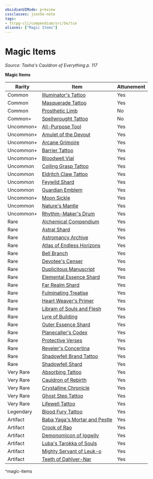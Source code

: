 ```yaml
---
obsidianUIMode: preview
cssclasses: json5e-note
tags:
- ttrpg-cli/compendium/src/5e/tce
aliases: ["Magic Items"]
---
```

# Magic Items
*Source: Tasha's Cauldron of Everything p. 117* 

**Magic Items**

| Rarity | Item | Attunement |
|--------|------|------------|
| Common | [Illuminator's Tattoo](illuminators-tattoo-tce.md) | Yes |
| Common | [Masquerade Tattoo](masquerade-tattoo-tce.md) | Yes |
| Common | [Prosthetic Limb](prosthetic-limb-xdmg.md) | No |
| Common+ | [Spellwrought Tattoo](spellwrought-tattoo-tce.md) | No |
| Uncommon+ | [All-Purpose Tool](1-all-purpose-tool-tce.md) | Yes |
| Uncommon+ | [Amulet of the Devout](1-amulet-of-the-devout-tce.md) | Yes |
| Uncommon+ | [Arcane Grimoire](1-arcane-grimoire-tce.md) | Yes |
| Uncommon+ | [Barrier Tattoo](barrier-tattoo-small-tce.md) | Yes |
| Uncommon+ | [Bloodwell Vial](1-bloodwell-vial-tce.md) | Yes |
| Uncommon | [Coiling Grasp Tattoo](coiling-grasp-tattoo-tce.md) | Yes |
| Uncommon | [Eldritch Claw Tattoo](eldritch-claw-tattoo-tce.md) | Yes |
| Uncommon | [Feywild Shard](feywild-shard-tce.md) | Yes |
| Uncommon | [Guardian Emblem](guardian-emblem-tce.md) | Yes |
| Uncommon+ | [Moon Sickle](1-moon-sickle-tce.md) | Yes |
| Uncommon | [Nature's Mantle](natures-mantle-xdmg.md) | Yes |
| Uncommon+ | [Rhythm-Maker's Drum](1-rhythm-makers-drum-tce.md) | Yes |
| Rare | [Alchemical Compendium](alchemical-compendium-tce.md) | Yes |
| Rare | [Astral Shard](astral-shard-tce.md) | Yes |
| Rare | [Astromancy Archive](astromancy-archive-tce.md) | Yes |
| Rare | [Atlas of Endless Horizons](atlas-of-endless-horizons-tce.md) | Yes |
| Rare | [Bell Branch](bell-branch-tce.md) | Yes |
| Rare | [Devotee's Censer](devotees-censer-tce.md) | Yes |
| Rare | [Duplicitous Manuscript](duplicitous-manuscript-tce.md) | Yes |
| Rare | [Elemental Essence Shard](elemental-essence-shard-tce.md) | Yes |
| Rare | [Far Realm Shard](far-realm-shard-tce.md) | Yes |
| Rare | [Fulminating Treatise](fulminating-treatise-tce.md) | Yes |
| Rare | [Heart Weaver's Primer](heart-weavers-primer-tce.md) | Yes |
| Rare | [Libram of Souls and Flesh](libram-of-souls-and-flesh-tce.md) | Yes |
| Rare | [Lyre of Building](lyre-of-building-tce.md) | Yes |
| Rare | [Outer Essence Shard](outer-essence-shard-tce.md) | Yes |
| Rare | [Planecaller's Codex](planecallers-codex-tce.md) | Yes |
| Rare | [Protective Verses](protective-verses-tce.md) | Yes |
| Rare | [Reveler's Concertina](revelers-concertina-tce.md) | Yes |
| Rare | [Shadowfell Brand Tattoo](shadowfell-brand-tattoo-tce.md) | Yes |
| Rare | [Shadowfell Shard](shadowfell-shard-tce.md) | Yes |
| Very Rare | [Absorbing Tattoo](absorbing-tattoo-tce.md) | Yes |
| Very Rare | [Cauldron of Rebirth](cauldron-of-rebirth-xdmg.md) | Yes |
| Very Rare | [Crystalline Chronicle](crystalline-chronicle-tce.md) | Yes |
| Very Rare | [Ghost Step Tattoo](ghost-step-tattoo-tce.md) | Yes |
| Very Rare | [Lifewell Tattoo](lifewell-tattoo-tce.md) | Yes |
| Legendary | [Blood Fury Tattoo](blood-fury-tattoo-tce.md) | Yes |
| Artifact | [Baba Yaga's Mortar and Pestle](baba-yagas-mortar-and-pestle-tce.md) | Yes |
| Artifact | [Crook of Rao](crook-of-rao-tce.md) | Yes |
| Artifact | [Demonomicon of Iggwilv](demonomicon-of-iggwilv-xdmg.md) | Yes |
| Artifact | [Luba's Tarokka of Souls](lubas-tarokka-of-souls-tce.md) | Yes |
| Artifact | [Mighty Servant of Leuk-o](3-Compendium/CLI/items/mighty-servant-of-leuk-o-tce.md) | Yes |
| Artifact | [Teeth of Dahlver-Nar](teeth-of-dahlver-nar-tce.md) | Yes |
^magic-items